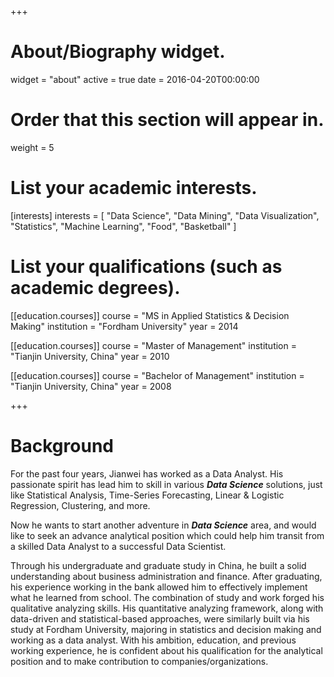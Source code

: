 +++
# About/Biography widget.
widget = "about"
active = true
date = 2016-04-20T00:00:00

# Order that this section will appear in.
weight = 5

# List your academic interests.
[interests]
  interests = [
    "Data Science",
    "Data Mining",
    "Data Visualization",
    "Statistics",
    "Machine Learning",
    "Food",
    "Basketball"
  ]

# List your qualifications (such as academic degrees).
[[education.courses]]
  course = "MS in Applied Statistics & Decision Making"
  institution = "Fordham University"
  year = 2014

[[education.courses]]
  course = "Master of Management"
  institution = "Tianjin University, China"
  year = 2010

[[education.courses]]
  course = "Bachelor of Management"
  institution = "Tianjin University, China"
  year = 2008
 
+++

# Background

For the past four years, Jianwei has worked as a Data Analyst. His passionate spirit has lead him to skill in various *__Data Science__* solutions, just like Statistical Analysis, Time-Series Forecasting, Linear & Logistic Regression, Clustering, and more.

Now he wants to start another adventure in *__Data Science__* area, and would like to seek an advance analytical position which could help him transit from a skilled Data Analyst to a successful Data Scientist.

Through his undergraduate and graduate study in China, he built a solid understanding about business administration and finance. After graduating, his experience working in the bank allowed him to effectively implement what he learned from school. The combination of study and work forged his qualitative analyzing skills. His quantitative analyzing framework, along with data-driven and statistical-based approaches, were similarly built via his study at Fordham University, majoring in statistics and decision making and working as a data analyst. With his ambition, education, and previous working experience, he is confident about his qualification for the analytical position and to make contribution to companies/organizations. 
